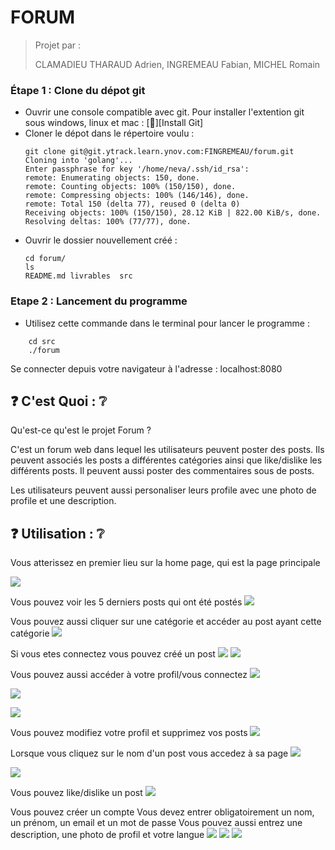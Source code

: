 # FORUM

> Projet par :
> 
> CLAMADIEU THARAUD Adrien, INGREMEAU Fabian, MICHEL Romain

### Étape 1 : Clone du dépot git

- Ouvrir une console compatible avec git.
    Pour installer l'extention git sous windows, linux et mac : [:link:][Install Git]
- Cloner le dépot dans le répertoire voulu : 
    ```
    git clone git@git.ytrack.learn.ynov.com:FINGREMEAU/forum.git
    Cloning into 'golang'...
    Enter passphrase for key '/home/neva/.ssh/id_rsa': 
    remote: Enumerating objects: 150, done.
    remote: Counting objects: 100% (150/150), done.
    remote: Compressing objects: 100% (146/146), done.
    remote: Total 150 (delta 77), reused 0 (delta 0)
    Receiving objects: 100% (150/150), 28.12 KiB | 822.00 KiB/s, done.
    Resolving deltas: 100% (77/77), done.
    ```
- Ouvrir le dossier nouvellement créé :
    ```
    cd forum/
    ls
    README.md livrables  src    
    ```

### Etape 2 : Lancement du programme

- Utilisez cette commande dans le terminal pour lancer le programme : 
```
    cd src
    ./forum
```

Se connecter depuis votre navigateur à l'adresse : localhost:8080

## :question: C'est Quoi : :grey_question:
Qu'est-ce qu'est le projet Forum ?

C'est un forum web dans lequel les utilisateurs peuvent poster des posts.
Ils peuvent associés les posts a différentes catégories ainsi que like/dislike les différents posts.
Il peuvent aussi poster des commentaires sous de posts.

Les utilisateurs peuvent aussi personaliser leurs profile avec une photo de profile et une description.

## :question: Utilisation : :grey_question:

Vous atterissez en premier lieu sur la home page, qui est la page principale 


![](https://i.imgur.com/2s7wScy.png)

Vous pouvez voir les 5 derniers posts qui ont été postés
![](https://i.imgur.com/dADGvtC.png)

Vous pouvez aussi cliquer sur une catégorie et accéder au post ayant cette catégorie
![](https://i.imgur.com/A4YbZ65.png)


Si vous etes connectez vous pouvez créé un post
![](https://i.imgur.com/XBwmXoX.png)
![](https://i.imgur.com/K9WJ7Pr.png)



Vous pouvez aussi accéder à votre profil/vous connectez
![](https://i.imgur.com/N1FVKtB.png)

![](https://i.imgur.com/WFUgx3u.png)

![](https://i.imgur.com/Q8Rppum.png)

Vous pouvez modifiez votre profil et supprimez vos posts
![](https://i.imgur.com/5ScgtHG.png)

Lorsque vous cliquez sur le nom d'un post vous accedez à sa page
![](https://i.imgur.com/g0H9iPv.png)

![](https://i.imgur.com/4rH3iEW.png)

Vous pouvez like/dislike un post
![](https://i.imgur.com/jV0AqXM.png)


Vous pouvez créer un compte
Vous devez entrer obligatoirement un nom, un prénom, un email et un mot de passe 
Vous pouvez aussi entrez une description, une photo de profil et votre langue
![](https://i.imgur.com/KOqPcje.png)
![](https://i.imgur.com/qohKn64.png)
![](https://i.imgur.com/8FfHwbw.png)